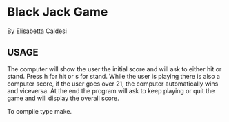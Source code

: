 # Black Jack Game
By Elisabetta Caldesi

USAGE 
-----------
The computer will show the user the initial score and will ask to either hit or stand. Press h for hit or s for stand.
While the user is playing there is also a computer score, if the user goes over 21, the computer automatically wins and viceversa.
At the end the program will ask to keep playing or quit the game and will display the overall score. 

To compile type make.
